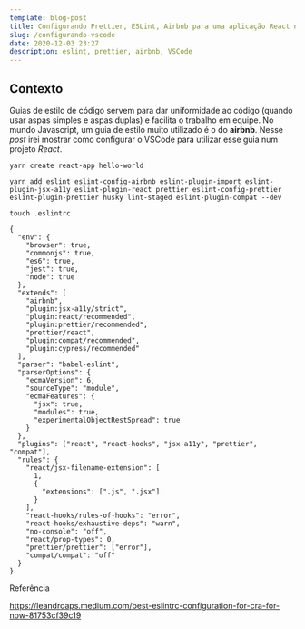 ```yaml
---
template: blog-post
title: Configurando Prettier, ESLint, Airbnb para uma aplicação React no VSCode
slug: /configurando-vscode
date: 2020-12-03 23:27
description: eslint, prettier, airbnb, VSCode
---
```

## Contexto

Guias de estilo de código servem para dar uniformidade ao código (quando usar aspas simples e aspas duplas) e facilita o trabalho em equipe. No mundo Javascript, um guia de estilo muito utilizado é o do **airbnb**. Nesse _post_ irei mostrar como configurar o VSCode para utilizar esse guia num projeto *React*.


```terminal
yarn create react-app hello-world

yarn add eslint eslint-config-airbnb eslint-plugin-import eslint-plugin-jsx-a11y eslint-plugin-react prettier eslint-config-prettier eslint-plugin-prettier husky lint-staged eslint-plugin-compat --dev

touch .eslintrc

{
  "env": {
    "browser": true,
    "commonjs": true,
    "es6": true,
    "jest": true,
    "node": true
  },
  "extends": [
    "airbnb",
    "plugin:jsx-a11y/strict",
    "plugin:react/recommended",
    "plugin:prettier/recommended",
    "prettier/react",
    "plugin:compat/recommended",
    "plugin:cypress/recommended"
  ],
  "parser": "babel-eslint",
  "parserOptions": {
    "ecmaVersion": 6,
    "sourceType": "module",
    "ecmaFeatures": {
      "jsx": true,
      "modules": true,
      "experimentalObjectRestSpread": true
    }
  },
  "plugins": ["react", "react-hooks", "jsx-a11y", "prettier", "compat"],
  "rules": {
    "react/jsx-filename-extension": [
      1,
      {
        "extensions": [".js", ".jsx"]
      }
    ],
    "react-hooks/rules-of-hooks": "error",
    "react-hooks/exhaustive-deps": "warn",
    "no-console": "off",
    "react/prop-types": 0,
    "prettier/prettier": ["error"],
    "compat/compat": "off"
  }
}
```

Referência

https://leandroaps.medium.com/best-eslintrc-configuration-for-cra-for-now-81753cf39c19